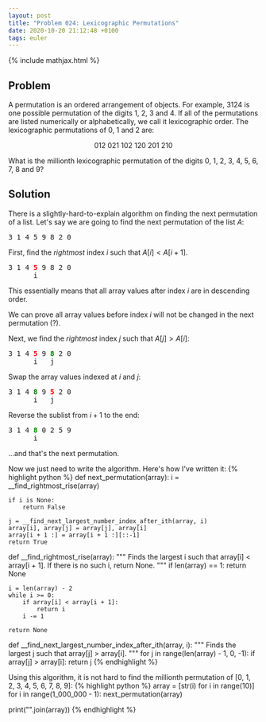```yaml
---
layout: post
title: "Problem 024: Lexicographic Permutations"
date: 2020-10-20 21:12:48 +0100
tags: euler
---
```

{% include mathjax.html %}
## Problem
A permutation is an ordered arrangement of objects. For example, 3124 is one possible permutation of the digits 1, 2, 3 and 4. If all of the permutations are listed numerically or alphabetically, we call it lexicographic order. The lexicographic permutations of 0, 1 and 2 are:

<p style="text-align:center" >012 021 102 120 201 210</p> 

What is the millionth lexicographic permutation of the digits 0, 1, 2, 3, 4, 5, 6, 7, 8 and 9?
## Solution
There is a slightly-hard-to-explain algorithm on finding the next permutation of a list. Let's say we are going to find the next permutation of the list $A$:
<pre>3 1 4 5 9 8 2 0</pre>
First, find the *rightmost* index $i$ such that $A[i] < A[i+1]$. 
<pre>
3 1 4 <span style="color:red;font-weight:bold">5</span> 9 8 2 0
      i
</pre>
This essentially means that all array values after index $i$ are in descending order.

We can prove all array values before index $i$ will not be changed in the next permutation (?).

Next, we find the *rightmost* index $j$ such that $A[j] > A[i]$:
<pre>
3 1 4 <span style="color:red;font-weight:bold">5</span> 9 <span style="color:green;font-weight:bold">8</span> 2 0
      i   j
</pre>  
Swap the array values indexed at $i$ and $j$:
<pre>
3 1 4 <span style="color:green;font-weight:bold">8</span> 9 <span style="color:red;font-weight:bold">5</span> 2 0
      i   j
</pre>
Reverse the sublist from $i+1$ to the end:
<pre>
3 1 4 <span style="color:green;font-weight:bold">8</span> 0 2 5 9
      i
</pre>
...and that's the next permutation.

Now we just need to write the algorithm. Here's how I've written it:
{% highlight python %}
def next_permutation(array):
    i = __find_rightmost_rise(array)

    if i is None:
        return False

    j = __find_next_largest_number_index_after_ith(array, i)
    array[i], array[j] = array[j], array[i]
    array[i + 1 :] = array[i + 1 :][::-1]
    return True


def __find_rightmost_rise(array):
    """
    Finds the largest i such that array[i] < array[i + 1].
    If there is no such i, return None.
    """
    if len(array) == 1:
        return None

    i = len(array) - 2
    while i >= 0:
        if array[i] < array[i + 1]:
            return i
        i -= 1

    return None


def __find_next_largest_number_index_after_ith(array, i):
    """
    Finds the largest j such that array[j] > array[i].
    """
    for j in range(len(array) - 1, 0, -1):
        if array[j] > array[i]:
            return j
{% endhighlight %}

Using this algorithm, it is not hard to find the millionth permutation of [0, 1, 2, 3, 4, 5, 6, 7, 8, 9]:
{% highlight python %}
array = [str(i) for i in range(10)]
for i in range(1_000_000 - 1):
    next_permutation(array)
    
print("".join(array))
{% endhighlight %}